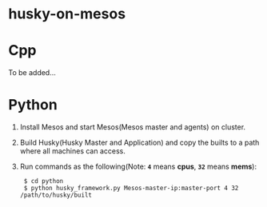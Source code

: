# husky-on-mesos

# Cpp

To be added...


# Python

1. Install Mesos and start Mesos(Mesos master and agents) on cluster.
2. Build Husky(Husky Master and Application) and copy the builts to a path where all machines can access.
3. Run commands as the following(Note: __`4`__ means __cpus__, __`32`__ means __mems__):

        $ cd python
        $ python husky_framework.py Mesos-master-ip:master-port 4 32 /path/to/husky/built
